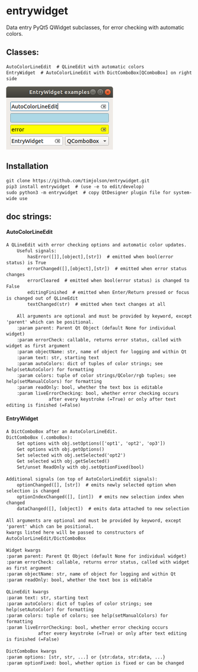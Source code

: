 # entrywidget
Data entry PyQt5 QWidget subclasses, for error checking with automatic colors.

## Classes:
    
    AutoColorLineEdit  # QLineEdit with automatic colors
    EntryWidget  # AutoColorLineEdit with DictComboBox[QComboBox] on right side
    
![alt text](examples/image.png)

## Installation

    git clone https://github.com/timjolson/entrywidget.git
    pip3 install entrywidget  # (use -e to edit/develop)
    sudo python3 -m entrywidget  # copy QtDesigner plugin file for system-wide use

## doc strings:

#### AutoColorLineEdit
    A QLineEdit with error checking options and automatic color updates.
        Useful signals:
            hasError([]],[object],[str])  # emitted when bool(error status) is True
            errorChanged([],[object],[str])  # emitted when error status changes
            errorCleared  # emitted when bool(error status) is changed to False
            editingFinished  # emitted when Enter/Return pressed or focus is changed out of QLineEdit
            textChanged(str)  # emitted when text changes at all

        All arguments are optional and must be provided by keyword, except 'parent' which can be positional.
        :param parent: Parent Qt Object (default None for individual widget)
        :param errorCheck: callable, returns error status, called with widget as first argument
        :param objectName: str, name of object for logging and within Qt
        :param text: str, starting text
        :param autoColors: dict of tuples of color strings; see help(setAutoColor) for formatting
        :param colors: tuple of color strings/QColor/rgb tuples; see help(setManualColors) for formatting
        :param readOnly: bool, whether the text box is editable
        :param liveErrorChecking: bool, whether error checking occurs
                    after every keystroke (=True) or only after text editing is finished (=False)


#### EntryWidget
    A DictComboBox after an AutoColorLineEdit.
    DictComboBox (.comboBox):
        Set options with obj.setOptions(['opt1', 'opt2', 'op3'])
        Get options with obj.getOptions()
        Set selected with obj.setSelected('opt2')
        Get selected with obj.getSelected()
        Set/unset ReadOnly with obj.setOptionFixed(bool)

    Additional signals (on top of AutoColorLineEdit signals):
        optionChanged([], [str])  # emits newly selected option when selection is changed
        optionIndexChanged([], [int])  # emits new selection index when changed
        dataChanged([], [object])  # emits data attached to new selection

    All arguments are optional and must be provided by keyword, except 'parent' which can be positional.
    kwargs listed here will be passed to constructors of AutoColorLineEdit/DictComboBox

    Widget kwargs
    :param parent: Parent Qt Object (default None for individual widget)
    :param errorCheck: callable, returns error status, called with widget as first argument
    :param objectName: str, name of object for logging and within Qt
    :param readOnly: bool, whether the text box is editable

    QLineEdit kwargs
    :param text: str, starting text
    :param autoColors: dict of tuples of color strings; see help(setAutoColor) for formatting
    :param colors: tuple of colors; see help(setManualColors) for formatting
    :param liveErrorChecking: bool, whether error checking occurs
                after every keystroke (=True) or only after text editing is finished (=False)

    DictComboBox kwargs
    :param options: [str, str, ...] or {str:data, str:data, ...}
    :param optionFixed: bool, whether option is fixed or can be changed

